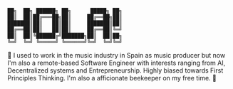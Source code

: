 ```
██╗  ██╗ ██████╗ ██╗      █████╗ ██╗
██║  ██║██╔═══██╗██║     ██╔══██╗██║
███████║██║   ██║██║     ███████║██║
██╔══██║██║   ██║██║     ██╔══██║╚═╝
██║  ██║╚██████╔╝███████╗██║  ██║██╗
╚═╝  ╚═╝ ╚═════╝ ╚══════╝╚═╝  ╚═╝╚═╝
```
👋
I used to work in the music industry in Spain as music producer but now I'm also a remote-based Software Engineer with interests ranging from AI, Decentralized systems and Entrepreneurship. Highly biased towards First Principles Thinking. I'm also a afficionate beekeeper on my free time. 🐝 

